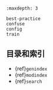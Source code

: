 ```{include} ../README.md 
```

```{toctree}
:maxdepth: 3

best-practice
confuse
config
train
```

## 目录和索引

* {ref}`genindex`
* {ref}`modindex`
* {ref}`search`

